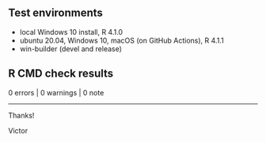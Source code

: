 ## Test environments

* local Windows 10 install, R 4.1.0
* ubuntu 20.04, Windows 10, macOS (on GitHub Actions), R 4.1.1
* win-builder (devel and release)

## R CMD check results

0 errors | 0 warnings | 0 note


-------

Thanks!

Victor
